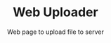 ---
title: "Web Uploader"
subtitle: "Web page to upload file to server"
permalink: /WebUploader/
redirect_from:
  - /upload/
redirect_to: https://github.com/MarcoDiFrancesco/WebUploader
tags: PHP
---